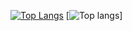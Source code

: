 [![Top Langs](https://github-readme-stats.vercel.app/api/top-langs/?username=prrThr&layout=donut)](https://github.com/prrThr/github-readme-stats)
[![Top langs](https://github-readme-streak-stats.herokuapp.com/?prrThr)]
